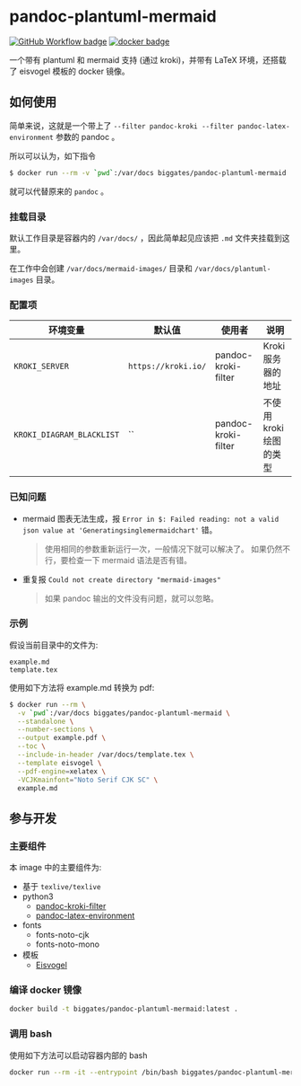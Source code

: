 # pandoc-plantuml-mermaid

[![GitHub Workflow badge](https://img.shields.io/github/workflow/status/biggates/pandoc-plantuml-mermaid/ci?label=GitHub%20building&logo=github)](https://github.com/biggates/pandoc-plantuml-mermaid) [![docker badge](https://img.shields.io/docker/pulls/biggates/pandoc-plantuml-mermaid?logo=docker)](https://hub.docker.com/r/biggates/pandoc-plantuml-mermaid)

一个带有 plantuml 和 mermaid 支持 (通过 kroki)，并带有 LaTeX 环境，还搭载了 eisvogel 模板的 docker 镜像。

## 如何使用

简单来说，这就是一个带上了 `--filter pandoc-kroki --filter pandoc-latex-environment` 参数的 pandoc 。

所以可以认为，如下指令

```bash
$ docker run --rm -v `pwd`:/var/docs biggates/pandoc-plantuml-mermaid
```

就可以代替原来的 `pandoc` 。

### 挂载目录

默认工作目录是容器内的 `/var/docs/` ，因此简单起见应该把 `.md` 文件夹挂载到这里。

在工作中会创建 `/var/docs/mermaid-images/` 目录和 `/var/docs/plantuml-images` 目录。

### 配置项

| 环境变量                  | 默认值              | 使用者              | 说明                    |
| ------------------------- | ------------------- | ------------------- | ----------------------- |
| `KROKI_SERVER`            | `https://kroki.io/` | pandoc-kroki-filter | Kroki 服务器的地址      |
| `KROKI_DIAGRAM_BLACKLIST` | ``                  | pandoc-kroki-filter | 不使用 kroki 绘图的类型 |

### 已知问题

* mermaid 图表无法生成，报 `Error in $: Failed reading: not a valid json value at 'Generatingsinglemermaidchart'` 错。

  > 使用相同的参数重新运行一次，一般情况下就可以解决了。
  > 如果仍然不行，要检查一下 mermaid 语法是否有错。

* 重复报 `Could not create directory "mermaid-images"`

  > 如果 pandoc 输出的文件没有问题，就可以忽略。

### 示例

假设当前目录中的文件为:

```
example.md
template.tex
```

使用如下方法将 example.md 转换为 pdf:

```bash
$ docker run --rm \
  -v `pwd`:/var/docs biggates/pandoc-plantuml-mermaid \
  --standalone \
  --number-sections \
  --output example.pdf \
  --toc \
  --include-in-header /var/docs/template.tex \
  --template eisvogel \
  --pdf-engine=xelatex \
  -VCJKmainfont="Noto Serif CJK SC" \
  example.md
```

## 参与开发

### 主要组件

本 image 中的主要组件为:

* 基于 `texlive/texlive`
* python3
  * [pandoc-kroki-filter](https://gitlab.com/myriacore/pandoc-kroki-filter)
  * [pandoc-latex-environment](https://github.com/chdemko/pandoc-latex-environment)
* fonts
  * fonts-noto-cjk
  * fonts-noto-mono
* 模板
  * [Eisvogel](https://github.com/Wandmalfarbe/pandoc-latex-template)

### 编译 docker 镜像

```bash
docker build -t biggates/pandoc-plantuml-mermaid:latest .
```

### 调用 bash

使用如下方法可以启动容器内部的 bash

```bash
docker run --rm -it --entrypoint /bin/bash biggates/pandoc-plantuml-mermaid:latest
```
